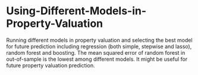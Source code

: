# Using-Different-Models-in-Property-Valuation
Running different models in property valuation and selecting the best model for future prediction including regression (both simple, stepwise and lasso), random forest and boosting.
The mean squared error of random forest in out-of-sample is the lowest among different models. It might be useful for future property valuation prediction.

